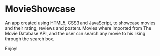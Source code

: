 # MovieShowcase

An app created using HTML5, CSS3 and JavaScript, to showcase movies and their rating, reviews and posters.
Movies where imported from The Movie Database API, and the user can search any movie to his liking through the search box.

Enjoy!
